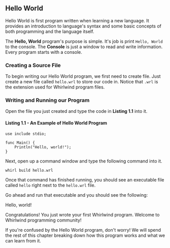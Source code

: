 ## Hello World
Hello World is first program written when learning a new language.
It provides an introduction to language's syntax and some basic concepts
of both programming and the language itself.

The **Hello, World** program's purpose is simple.  It's job is print
`Hello, World` to the console.  The **Console** is just a window
to read and write information.  Every program starts with a console.

### Creating a Source File
To begin writing our Hello World program, we first need to create file.
Just create a new file called `hello.wrl` to store our code in. Notice
that `.wrl` is the extension used for Whirlwind program files.

### Writing and Running our Program
Open the file you just created and type the code in
**Listing 1.1** into it.

#### Listing 1.1 - An Example of Hello World Program

    use include stdio;

    func Main() {
        Println("Hello, world!");
    }

Next, open up a command window and type the following command into it.

`whirl build hello.wrl`

Once that command has finished running, you should see an
executable file called `hello` right next to the `hello.wrl` file.

Go ahead and run that executable and you should see the following:

<div class="console">
    Hello, world!
</div>

Congratulations!  You just wrote your first Whirlwind program.  Welcome
to Whirlwind programming community!

If you're confused by the Hello World program, don't worry! We will spend
the rest of this chapter breaking down how this program works and
what we can learn from it.



